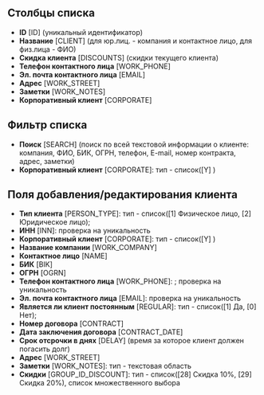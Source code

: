 <!--WIKI_URL=https://yadadya-dev.atlassian.net/wiki/spaces/STORMATEWIKI/pages/60915713-->
<!--AUTODOC-->
## Столбцы списка
* <!--[LIST_CODE=ID]--><b>ID</b> [ID] (уникальный идентификатор)
* <!--[LIST_CODE=CLIENT]--><b>Название</b> [CLIENT] (для юр.лиц. - компания и контактное лицо, для физ.лица - ФИО)
* <!--[LIST_CODE=DISCOUNTS]--><b>Скидка клиента</b> [DISCOUNTS] (скидки текущего клиента)
* <!--[LIST_CODE=WORK_PHONE]--><b>Телефон контактного лица</b> [WORK_PHONE]
* <!--[LIST_CODE=EMAIL]--><b>Эл. почта контактного лица</b> [EMAIL]
* <!--[LIST_CODE=WORK_STREET]--><b>Адрес</b> [WORK_STREET]
* <!--[LIST_CODE=WORK_NOTES]--><b>Заметки</b> [WORK_NOTES]
* <!--[LIST_CODE=CORPORATE]--><b>Корпоративный клиент</b> [CORPORATE]

## Фильтр списка
* <!--[FILTER_CODE=SEARCH]--><b>Поиск</b> [SEARCH] (поиск по всей текстовой информации о клиенте: компания, ФИО, БИК, ОГРН, телефон, E-mail, номер контракта, адрес, заметки)
* <!--[FILTER_CODE=CORPORATE]--><b>Корпоративный клиент</b> [CORPORATE]: тип - список([Y] )

## Поля добавления/редактирования клиента
* <!--[ITEM_CODE=PERSON_TYPE]--><b>Тип клиента</b> [PERSON_TYPE]: тип - список([1] Физическое лицо, [2] Юридическое лицо); 
* <!--[ITEM_CODE=INN]--><b>ИНН</b> [INN]: проверка на уникальность
* <!--[ITEM_CODE=CORPORATE]--><b>Корпоративный клиент</b> [CORPORATE]: тип - список([Y] )
* <!--[ITEM_CODE=WORK_COMPANY]--><b>Название компании</b> [WORK_COMPANY]
* <!--[ITEM_CODE=NAME]--><b>Контактное лицо</b> [NAME]
* <!--[ITEM_CODE=BIK]--><b>БИК</b> [BIK]
* <!--[ITEM_CODE=OGRN]--><b>ОГРН</b> [OGRN]
* <!--[ITEM_CODE=WORK_PHONE]--><b>Телефон контактного лица</b> [WORK_PHONE]: ; проверка на уникальность
* <!--[ITEM_CODE=EMAIL]--><b>Эл. почта контактного лица</b> [EMAIL]: проверка на уникальность
* <!--[ITEM_CODE=REGULAR]--><b>Является ли клиент постоянным</b> [REGULAR]: тип - список([1] Да, [0] Нет); 
* <!--[ITEM_CODE=CONTRACT]--><b>Номер договора</b> [CONTRACT]
* <!--[ITEM_CODE=CONTRACT_DATE]--><b>Дата заключения договора</b> [CONTRACT_DATE]
* <!--[ITEM_CODE=DELAY]--><b>Срок отсрочки в днях</b> [DELAY] (время за которое клиент должен погасить долг)
* <!--[ITEM_CODE=WORK_STREET]--><b>Адрес</b> [WORK_STREET]
* <!--[ITEM_CODE=WORK_NOTES]--><b>Заметки</b> [WORK_NOTES]: тип - текстовая область
* <!--[ITEM_CODE=GROUP_ID_DISCOUNT]--><b>Скидки</b> [GROUP_ID_DISCOUNT]: тип - список([28] Скидка 10%, [29] Скидка 20%), список множественного выбора
<!--/AUTODOC-->